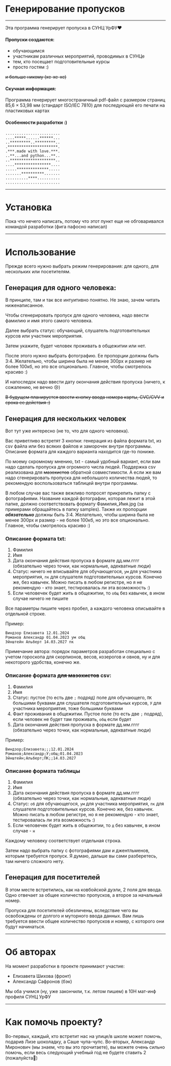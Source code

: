 # Генерирование пропусков

---

Эта программа генерирует пропуска в СУНЦ УрФУ❤

#### Пропуски создаются:

- обучающимся
- участникам различных мероприятий, проводимых в СУНЦе
- тем, кто посещает подготовительные курсы
- просто гостям :)

~~и больше никому (хе-хе-хе)~~


#### Скучная информация:

Программа генерирует многостраничный pdf-файл с размером страниц
85,6 × 53,98 мм (стандарт ISO/IEC 7810) для последующей его печати
на пластиковых картах


#### Особенности разработки :)

````
........................
....*****......******...
..*********..*********..
.**********************.
.***.made with love.***.
..**...and python...**..
..********************..
....****************....
.....**************.....
.......**********.......
..........****..........
........................
````

---

# Установка

Пока что нечего написать,
потому что этот пункт еще не обговаривался
командой разработки (фига пафосно написал)

---

# Использование

Прежде всего нужно выбрать режим генерирования: для одного, для нескольких или посетителям.

## Генерация для одного человека:

В принципе, там и так все интуитивно понятно. Не знаю, зачем читать ниженаписанное.

Чтобы сгенерировать пропуск для одного человека, надо ввести фамилию и имя этого самого человека.

Далее выбрать статус: обучающий, слушатель подготовительных курсов или участник мероприятия.

Затем укажите, будет человек проживать в общежитии или нет.

После этого нужно выбрать фотографию. Ее пропорции должны быть 3:4.
Желательно, чтобы ширина была не менее 300px и размер не более 100кб, но это все опционально.
Главное, чтобы смотрелось красиво :)

И напоследок надо ввести дату окончания действия пропуска (ничего, к сожалению, не вечно 😢)

~~В будущем планируется ввести кнопку ввода номера карты, CVC/CVV и срока ее действия :)~~


## Генерация для нескольких человек

Вот тут уже интересно (не то, что для одного человека).

Вас приветливо встретят 3 кнопки: генерация из файла формата txt, из csv файла 
или без всяких файлов и заморочек внутри программы. Описание формата для каждого варианта находится где-то пониже.

По моему скромному мнению, txt - самый удобный вариант, если вам надо сделать пропуска для огромного числа людей.
Поддержка csv реализована для ~~мазохистов~~ обратной совместимости.
А если же вам надо сгенерировать пропуска для небольшого количества людей, 
то рекомендую воспользоваться таблицей внутри программы. 

В любом случае вас также вежливо попросят прикрепить папку с фотографиями.
Название каждой фотографии, которая лежит в этой папке, должно соответствовать формату Фамилия_Имя.jpg 
(за примерами обращайтесь в папку samples). Также их пропорции ***обязательно*** должны быть 3:4.
Желательно, чтобы ширина была не менее 300px и размер - не более 100кб, но это все опционально.
Главное, чтобы смотрелось красиво :)

### Описание формата txt:
1. Фамилия
2. Имя
3. Дата окончания действия пропуска в формате дд.мм.гггг (обязательно через точки, как нормальные, адекватные люди)
4. Статус: ничего не вписывайте для обучающегося, `ум` для участника мероприятия, `пк` для слушателя подготовительных курсов.
Конечно же, без кавычек. Можно писать в любом регистре, но я не рекомендую - кто знает, 
тестировалась ли эта возможность :)
5. Если человечек будет жить в общежитии, то `общ` без кавычек, в ином случае ничего не пишите

Все параметры пишите через пробел, а каждого человека описывайте в отдельной строке.

Пример:
````
Виндзор Елизавета 12.01.2024
Романов Александр 01.04.2023 ум общ
Эйнштейн Альберт 14.03.2027 пк
````

Примечание автора: порядок параметров разработан специально с учетом гороскопа для скорпионов, весов, козерогов и овнов,
ну и для некоторого удобства, конечно же.

### Описание формата ~~для мазохистов~~ csv:
1. Фамилия
2. Имя
3. Статус: пустое (то есть две `;` подряд) поле для обучающего, `ПК` большими буквами 
для слушателя подготовительных курсов, `У` для участника мероприятия, тоже большими буквами
4. Факт проживания в общежитии. Пустое поле (то есть две `;` подряд), если человек не будет там проживать,
`общ` если будет
5. Дата окончания действия пропуска в формате дд.мм.гггг (обязательно через точки, как нормальные, адекватные люди)

Пример:
````
Виндзор;Елизавета;;;12.01.2024
Романов;Александр;У;общ;01.04.2023
Эйнштейн;Альберт;ПК;;14.03.2027
````

### Описание формата таблицы
1. Фамилия
2. Имя
3. Дата окончания действия пропуска в формате дд.мм.гггг (обязательно через точки, как нормальные, адекватные люди)
4. Статус: `об` для обучающегося, `ум` для участника мероприятия, `пк` для слушателя подготовительных курсов. 
Конечно же, без кавычек. Можно писать в любом регистре, но я не рекомендую - кто знает, 
тестировалась ли эта возможность :)
5. Если человечек будет жить в общежитии, то `д` без кавычек, в ином случае - `н`

Каждому человеку соответствует отдельная строка.

Затем надо выбрать папку с фотографиями дам и джентльменов, которым требуется пропуск.
Я думаю, дальше вы сами разберетесь, там ничего сложного нету.

## Генерация для посетителей
В этом месте встретились, как на ковбойской дуэли, 2 поля для ввода.
Одно отвечает за общее количество пропусков, а второе за начальный номер.

Пропуска для посетителей обезличены, вследствие чего вы освобождены от долгого и муторного ввода данных.
Вам лишь требуется ввести общее количество пропусков и номер, с которого они будут начинаться.


---


# Об авторах

На момент разработки в проекте принимают участие:
- Елизавета Шихова (фронт)
- Александр Сафронов (бэк)

Мы оба учимся (ну, уже закончили, т.к. летом пишем) в 10Н мат-инф профиля СУНЦ УрФУ 

---

# Как помочь проекту?

Во-первых, каждый, кто встретит нас на улице/в школе может помочь, подарив Лизе шоколадку, а Саше чупа-чупс.
Во-вторых, Александр Миронович (мы знаем, что вы это прочитаете), вы можете очень сильно помочь,
если весь следующий учебный год не будете ставить 2 (пожалуйста🙏)
